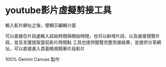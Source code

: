 # youtube影片虛擬剪接工具
輸入影片網址之後，便顯示編輯介面

可以直接在片段處輸入起始時間與開始時間，也可以新增片段，以及直接預覽片段，並且支援提取當前影片時間點
工具也提供閱覽完整剪接結果，並提供分享網址，可以直接進入頁面檢視精華片段影片

100% Gemini Canvas 製作
